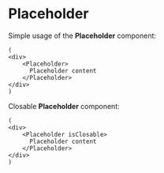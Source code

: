 # Placeholder

Simple usage of the **Placeholder** component:

    (
    <div>
        <Placeholder>
          Placeholder content
        </Placeholder>
    </div>
    )

Closable **Placeholder** component:

    (
    <div>
        <Placeholder isClosable>
          Placeholder content
        </Placeholder>
    </div>
    )
